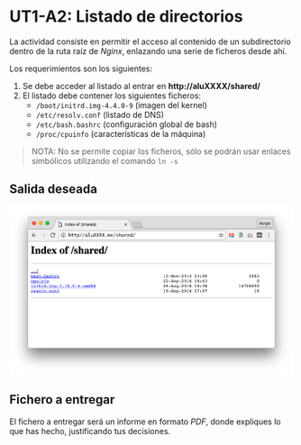 # UT1-A2: Listado de directorios

La actividad consiste en permitir el acceso al contenido de un subdirectorio dentro de la ruta raíz de *Nginx*, enlazando una serie de ficheros desde ahí.

Los requerimientos son los siguientes:

1. Se debe acceder al listado al entrar en **http://aluXXXX/shared/**
2. El listado debe contener los siguientes ficheros:
    - `/boot/initrd.img-4.4.0-9` (imagen del kernel)
    - `/etc/resolv.conf` (listado de DNS)
    - `/etc/bash.bashrc` (configuración global de bash)
    - `/proc/cpuinfo` (características de la máquina)

> NOTA: No se permite copiar los ficheros, sólo se podrán usar enlaces simbólicos utilizando el comando `ln -s`

## Salida deseada

![](img/sample.png)

## Fichero a entregar

El fichero a entregar será un informe en formato *PDF*, donde expliques lo que has hecho, justificando tus decisiones.
